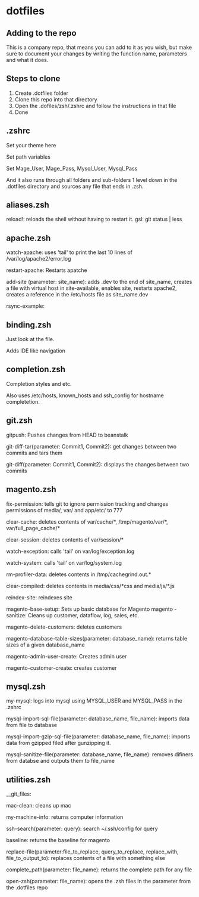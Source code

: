 dotfiles
========


## Adding to the repo 

This is a company repo, that means you can add to it as you wish, but make sure to document your changes by writing the function name, parameters and what it does.



## Steps to clone 


1. Create .dotfiles folder
2. Clone this repo into that directory
3. Open the .dofiles/zsh/.zshrc and follow the instructions in that file
4. Done


## .zshrc 


Set your theme here

Set path variables

Set Mage_User, Mage_Pass, Mysql_User, Mysql_Pass

And it also runs through all folders and sub-folders 1 level down in the .dotfiles directory and sources any file that ends in .zsh.



## aliases.zsh 

reload!: reloads the shell without having to restart it. 
gsl: git status | less


## apache.zsh 

watch-apache: uses 'tail' to print the last 10 lines of /var/log/apache2/error.log

restart-apache: Restarts apatche

add-site (parameter: site_name): adds .dev to the end of site_name, creates a file with virtual host in site-available,
enables site, restarts apache2, creates a reference in the /etc/hosts file as site_name.dev

rsync-example: 


## binding.zsh 

Just look at the file. 

Adds IDE like navigation


## completion.zsh 

Completion styles and etc. 

Also uses /etc/hosts, known_hosts and ssh_config for hostname completetion.


## git.zsh 

gitpush: Pushes changes from HEAD to beanstalk

git-diff-tar(parameter: Commit1, Commit2): get changes between two commits and tars them

git-diff(parameter: Commit1, Commit2): displays the changes between two commits


## magento.zsh 

fix-permission: tells git to ignore permission tracking and changes permissions of media/, var/ and app/etc/ to 777

clear-cache: deletes contents of var/cache/\*, /tmp/magento/var/\*, var/full\_page\_cache/\*

clear-session: deletes contents of var/session/\*

watch-exception: calls 'tail' on var/log/exception.log

watch-system: calls 'tail' on var/log/system.log

rm-profiler-data: deletes contents in /tmp/cachegrind.out.\*

clear-compiled: deletes contents in media/css/\*css and media/js/\*.js

reindex-site: reindexes site

magento-base-setup: Sets up basic database for Magento
magento
-sanitize: Cleans up customer, dataflow, log, sales, etc.

magento-delete-customers: deletes customers

magento-database-table-sizes(parameter: database_name): returns table sizes of a given database_name

magento-admin-user-create: Creates admin user

magento-customer-create: creates customer


## mysql.zsh 

my-mysql: logs into mysql using MYSQL_USER and MYSQL_PASS in the .zshrc

mysql-import-sql-file(parameter: database_name, file_name): imports data from file to database

mysql-import-gzip-sql-file(parameter: database_name, file_name): imports data from gzipped filed after gunzipping it. 

mysql-sanitize-file(parameter: database_name, file_name): removes difiners from databse and outputs them to file_name


## utilities.zsh 

__git_files:

mac-clean: cleans up mac

my-machine-info: returns computer information

ssh-search(parameter: query): search ~/.ssh/config for query

baseline: returns the baseline for magento

replace-file(parameter:file_to_replace, query_to_replace, replace_with, file_to_output_to): replaces contents of a file with something else

complete_path(parameter: file_name): returns the complete path for any file

open-zsh(parameter: file_name): opens the .zsh files in the parameter from the .dotfiles repo 